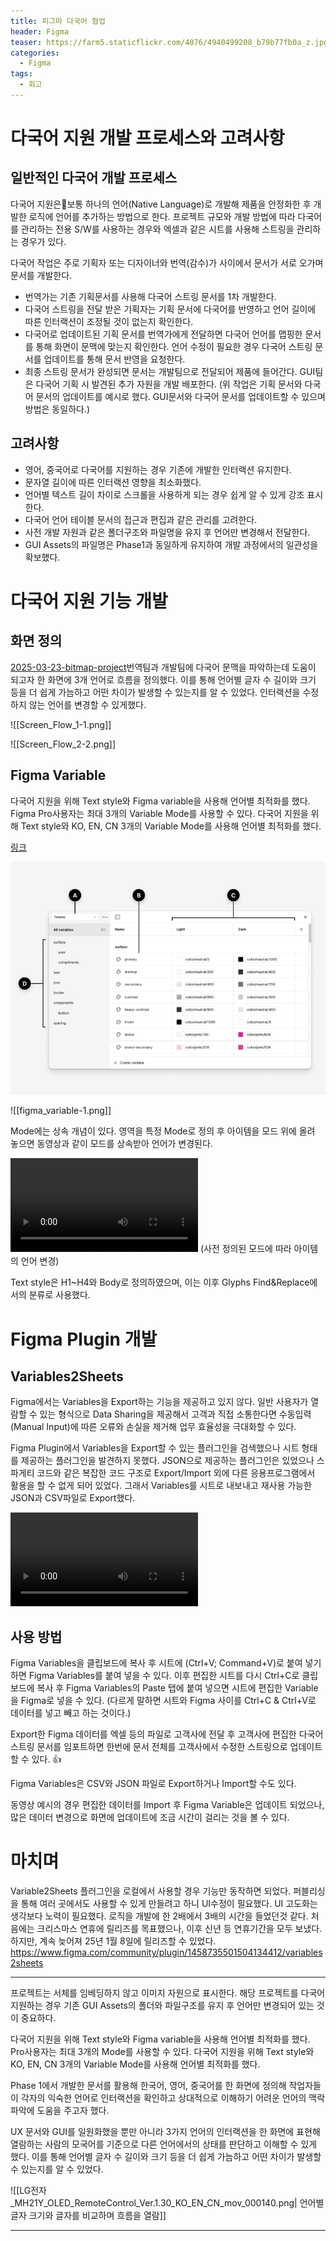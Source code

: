 ```yaml
---
title: 피그마 다국어 협업
header: Figma
teaser: https://farm5.staticflickr.com/4076/4940499208_b79b77fb0a_z.jpg
categories:
  - Figma
tags:
  - 회고
---
```


# 다국어 지원 개발 프로세스와 고려사항
## 일반적인 다국어 개발 프로세스
다국어 지원은보통 하나의 언어(Native Language)로 개발해 제품을 안정화한 후 개발한 로직에 언어를 추가하는 방법으로 한다. 프로젝트 규모와 개발 방법에 따라 다국어를 관리하는 전용 S/W를 사용하는 경우와 엑셀과 같은 시트를 사용해 스트링을 관리하는 경우가 있다. 

다국어 작업은 주로 기획자 또는 디자이너와 번역(감수)가 사이에서 문서가 서로 오가며 문서를 개발한다.
- 번역가는 기존 기획문서를 사용해 다국어 스트링 문서를 1차 개발한다.
- 다국어 스트링을 전달 받은 기획자는 기획 문서에 다국어를 반영하고 언어 길이에 따른 인터랙션이 조정될 것이 없는지 확인한다.
- 다국어로 업데이트된 기획 문서를 번역가에게 전달하면 다국어 언어를 맵핑한 문서를 통해 화면이 문맥에 맞는지 확인한다. 언어 수정이 필요한 경우 다국어 스트링 문서를 업데이트를 통해 문서 반영을 요청한다. 
- 최종 스트링 문서가 완성되면 문서는 개발팀으로 전달되어 제품에 들어간다. GUI팀은 다국어 기획 시 발견된 추가 자원을 개발 배포한다.
  (위 작업은 기획 문서와 다국어 문서의 업데이트를 예시로 했다. GUI문서와 다국어 문서를 업데이트할 수 있으며 방법은 동일하다.)

## 고려사항
- 영어, 중국어로 다국어를 지원하는 경우 기존에 개발한 인터랙션 유지한다.
- 문자열 길이에 따른 인터랙션 영향을 최소화했다.
- 언어별 텍스트 길이 차이로 스크롤을 사용하게 되는 경우 쉽게 알 수 있게 강조 표시한다. 
- 다국어 언어 테이블 문서의 접근과 편집과 같은 관리를 고려한다.
- 사전 개발 자원과 같은 폴더구조와 파일명을 유지 후 언어만 변경해서 전달한다.
- GUI Assets의 파일명은 Phase1과 동일하게 유지하여 개발 과정에서의 일관성을 확보했다.

# 다국어 지원 기능 개발
## 화면 정의

[2025-03-23-bitmap-project](_posts/2025-03-23-bitmap-project.md)번역팀과 개발팀에 다국어 문맥을 파악하는데 도움이 되고자 한 화면에 3개 언어로 흐름을 정의했다. 이를 통해 언어별 글자 수 길이와 크기 등을 더 쉽게 가늠하고 어떤 차이가 발생할 수 있는지를 알 수 있었다. 인터랙션을 수정하지 않는 언어를 변경할 수 있게했다. 

![[Screen_Flow_1-1.png]]


![[Screen_Flow_2-2.png]]



## Figma Variable

다국어 지원을 위해 Text style와 Figma variable을 사용해 언어별 최적화를 했다. Figma Pro사용자는 최대 3개의 Variable Mode를 사용할 수 있다. 다국어 지원을 위해 Text style와 KO, EN, CN 3개의 Variable Mode를 사용해 언어별 최적화를 했다.

[링크](https://help.figma.com/hc/en-us/articles/15145852043927-Create-and-manage-variables)

![링크](assets/images/Help_Center_000002.png)



![[figma_variable-1.png]]

Mode에는 상속 개념이 있다. 영역을 특정 Mode로 정의 후 아이템을 모드 위에 올려 놓으면 동영상과 같이 모드를 상속받아 언어가 변경된다.

![](assets/images/LG전자_MH21Y_OLED_RemoteControl_Ver.1.30_KO_EN_CN_000119%201.mp4)
(사전 정의된 모드에 따라 아이템의 언어 변경)

Text style은 H1~H4와 Body로 정의하였으며, 이는 이후 Glyphs Find&Replace에서의 분류로 사용했다.

# Figma Plugin 개발
## Variables2Sheets

Figma에서는 Variables을 Export하는 기능을 제공하고 있지 않다. 일반 사용자가 열람할 수 있는 형식으로 Data Sharing을 제공해서 고객과 직접 소통한다면 수동입력(Manual Input)에 따른 오류와 손실을 제거해 업무 효율성을 극대화할 수 있다. 

Figma Plugin에서 Variables을 Export할 수 있는 플러그인을 검색했으나 시트 형태를 제공하는 플러그인을 발견하지 못했다. JSON으로 제공하는 플러그인은 있었으나 스파게티 코드와 같은 복잡한 코드 구조로 Export/Import 외에 다른 응용프로그램에서 활용을 할 수 없게 되어 있었다. 그래서 Variables를 시트로 내보내고 재사용 가능한 JSON과 CSV파일로 Export했다.

![](assets/images/LG전자_MH21Y_OLED_RemoteControl_Ver.1.30_KO_EN_CN_mov_000136-converted.mp4)

## 사용 방법

Figma Variables을 클립보드에 복사 후 시트에 (Ctrl+V; Command+V)로 붙여 넣기하면 Figma Variables를 붙여 넣을 수 있다. 이후 편집한 시트를 다시 Ctrl+C로 클립 보드에 복사 후 Figma Variables의 Paste 탭에 붙여 넣으면 시트에 편집한 Variable을 Figma로 넣을 수 있다.
(다르게 말하면 시트와 Figma 사이를 Ctrl+C & Ctrl+V로 데이터를 넣고 빼고 하는 것이다.)

Export한 Figma 데이터를 엑셀 등의 파일로 고객사에 전달 후 고객사에 편집한 다국어 스트링 문서를 임포트하면 한번에 문서 전체를 고객사에서 수정한 스트링으로 업데이트할 수 있다. 👍

Figma Variables은 CSV와 JSON 파일로 Export하거나 Import할 수도 있다.

동영상 예시의 경우 편집한 데이터를 Import 후 Figma Variable은 업데이트 되었으나, 많은 데이터 변경으로 화면에 업데이트에 조금 시간이 걸리는 것을 볼 수 있다.


# 마치며
Variable2Sheets 플러그인을 로컬에서 사용할 경우 기능만 동작하면 되었다. 퍼블리싱을 통해 여러 곳에서도 사용할 수 있게 만들려고 하니 UI수정이 필요했다. UI 고도화는 생각보다 노력이 필요했다. 로직을 개발에 한 2배에서 3배의 시간을 들었던것 같다. 처음에는 크리스마스 연휴에 릴리즈를 목표했으나, 이후 신년 등 연휴기간을 모두 보냈다. 하지만, 계속 늦어져 25년 1월 8일에 릴리즈할 수 있었다.
https://www.figma.com/community/plugin/1458735501504134412/variables2sheets





-----

프로젝트는 서체를 임베딩하지 않고 이미지 자원으로 표시한다. 해당 프로젝트를 다국어 지원하는 경우 기존 GUI Assets의 폴더와 파일구조를 유지 후 언어만 변경되어 있는 것이 중요하다. 



다국어 지원을 위해 Text style와 Figma variable을 사용해 언어별 최적화를 했다.  Pro사용자는 최대 3개의 Mode를 사용할 수 있다. 다국어 지원을 위해 Text style와 KO, EN, CN 3개의 Variable Mode를 사용해 언어별 최적화를 했다.


Phase 1에서 개발한 문서를 활용해 한국어, 영어, 중국어를 한 화면에 정의해 작업자들이 각자의 익숙한 언어로 인터랙션을 확인하고 상대적으로 이해하기 어려운 언어의 맥락 파악에 도움을 주고자 했다.

UX 문서와 GUI를 일원화했을 뿐만 아니라 3가지 언어의 인터랙션을 한 화면에 표현해 열람하는 사람의 모국어를 기준으로 다른 언어에서의 상태를 판단하고 이해할 수 있게 했다. 이를 통해 언어별 글자 수 길이와 크기 등을 더 쉽게 가늠하고 어떤 차이가 발생할 수 있는지를 알 수 있었다.

![[LG전자_MH21Y_OLED_RemoteControl_Ver.1.30_KO_EN_CN_mov_000140.png| 언어별 글자 크기와 글자를 비교하며 흐름을 열람]]



--------
